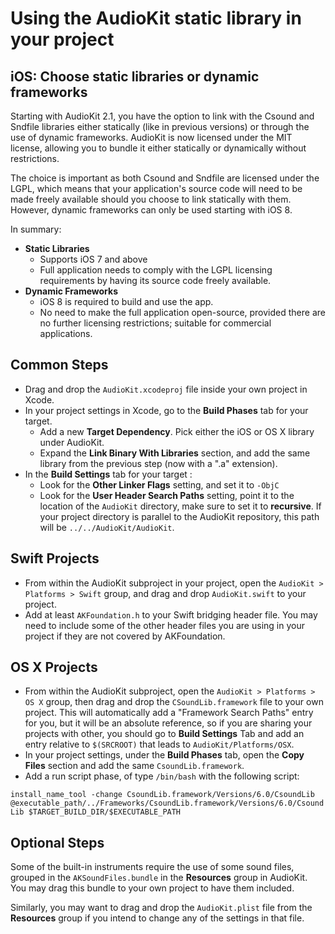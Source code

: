 # Using the AudioKit static library in your project
## iOS: Choose static libraries or dynamic frameworks
Starting with AudioKit 2.1, you have the option to link with the Csound and Sndfile libraries either statically (like in previous versions) or through the use of dynamic frameworks. AudioKit is now licensed under the MIT license, allowing you to bundle it either statically or dynamically without restrictions.

The choice is important as both Csound and Sndfile are licensed under the LGPL, which means that your application's source code will need to be made freely available should you choose to link statically with them. However, dynamic frameworks can only be used starting with iOS 8.

In summary:

*  **Static Libraries**
	* Supports iOS 7 and above
	* Full application needs to comply with the LGPL licensing requirements by having its source code freely available.
* **Dynamic Frameworks**
	* iOS 8 is required to build and use the app.
	* No need to make the full application open-source, provided there are no further licensing restrictions; suitable for commercial applications.

## Common Steps
* Drag and drop the `AudioKit.xcodeproj` file inside your own project in Xcode.
* In your project settings in Xcode, go to the **Build Phases** tab for your target.
	* Add a new **Target Dependency**. Pick either the iOS or OS X library under AudioKit.
	* Expand the **Link Binary With Libraries** section, and add the same library from the previous step (now with a ".a" extension).
* In the **Build Settings** tab for your target :
	* Look for the **Other Linker Flags** setting, and set it to `-ObjC`
	* Look for the **User Header Search Paths** setting, point it to the location of the `AudioKit` directory, make sure to set it to **recursive**.  If your project directory is parallel to the AudioKit repository, this path will be `../../AudioKit/AudioKit`.

## Swift Projects
* From within the AudioKit subproject in your project, open the `AudioKit > Platforms > Swift` group, and drag and drop `AudioKit.swift` to your project.
* Add at least `AKFoundation.h` to your Swift bridging header file. You may need to include some of the other header files you are using in your project if they are not covered by AKFoundation.

## OS X Projects
* From within the AudioKit subproject, open the `AudioKit > Platforms > OS X` group, then drag and drop the `CSoundLib.framework` file to your own project.  This will automatically add a "Framework Search Paths" entry for you, but it will be an absolute reference, so if you are sharing your projects with other, you should go to **Build Settings** Tab and add an entry relative to `$(SRCROOT)` that leads to `AudioKit/Platforms/OSX`.
* In your project settings, under the **Build Phases** tab, open the **Copy Files** section and add the same `CsoundLib.framework`.
* Add a run script phase, of type `/bin/bash` with the following script:

`install_name_tool -change CsoundLib.framework/Versions/6.0/CsoundLib @executable_path/../Frameworks/CsoundLib.framework/Versions/6.0/CsoundLib $TARGET_BUILD_DIR/$EXECUTABLE_PATH`

## Optional Steps
Some of the built-in instruments require the use of some sound files, grouped in the `AKSoundFiles.bundle` in the **Resources** group in AudioKit. You may drag this bundle to your own project to have them included.

Similarly, you may want to drag and drop the `AudioKit.plist` file from the **Resources** group if you intend to change any of the settings in that file.
